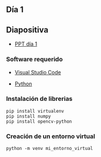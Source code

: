 ## Día 1

## Diapositiva

- [PPT día 1](Computer%20Vision%20Clase%201.pptx?raw=true)

### Software requerido

- [Visual Studio Code](https://code.visualstudio.com/)

- [Python](https://www.python.org/)

### Instalación de librerias

`pip install virtualenv`  
`pip install numpy`  
`pip install opencv-python`

### Creación de un entorno virtual

`python -m venv mi_entorno_virtual`
